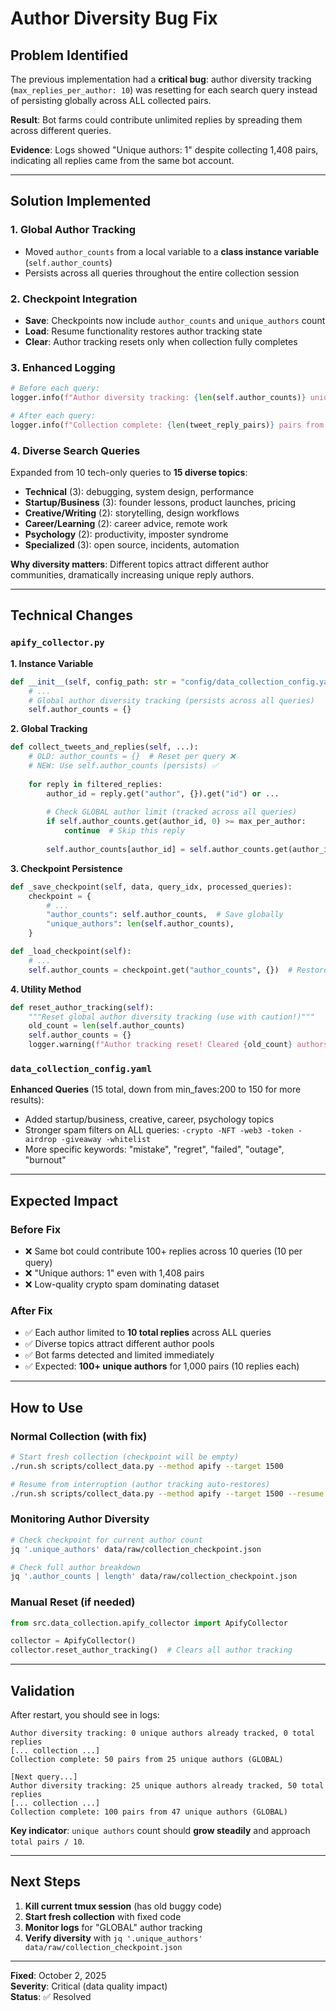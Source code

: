# Author Diversity Bug Fix

## Problem Identified

The previous implementation had a **critical bug**: author diversity tracking (`max_replies_per_author: 10`) was resetting for each search query instead of persisting globally across ALL collected pairs.

**Result**: Bot farms could contribute unlimited replies by spreading them across different queries.

**Evidence**: Logs showed "Unique authors: 1" despite collecting 1,408 pairs, indicating all replies came from the same bot account.

---

## Solution Implemented

### 1. **Global Author Tracking**
- Moved `author_counts` from a local variable to a **class instance variable** (`self.author_counts`)
- Persists across all queries throughout the entire collection session

### 2. **Checkpoint Integration**
- **Save**: Checkpoints now include `author_counts` and `unique_authors` count
- **Load**: Resume functionality restores author tracking state
- **Clear**: Author tracking resets only when collection fully completes

### 3. **Enhanced Logging**
```python
# Before each query:
logger.info(f"Author diversity tracking: {len(self.author_counts)} unique authors already tracked")

# After each query:
logger.info(f"Collection complete: {len(tweet_reply_pairs)} pairs from {len(self.author_counts)} unique authors (GLOBAL)")
```

### 4. **Diverse Search Queries**
Expanded from 10 tech-only queries to **15 diverse topics**:
- **Technical** (3): debugging, system design, performance
- **Startup/Business** (3): founder lessons, product launches, pricing
- **Creative/Writing** (2): storytelling, design workflows
- **Career/Learning** (2): career advice, remote work
- **Psychology** (2): productivity, imposter syndrome
- **Specialized** (3): open source, incidents, automation

**Why diversity matters**: Different topics attract different author communities, dramatically increasing unique reply authors.

---

## Technical Changes

### `apify_collector.py`

**1. Instance Variable**
```python
def __init__(self, config_path: str = "config/data_collection_config.yaml"):
    # ...
    # Global author diversity tracking (persists across all queries)
    self.author_counts = {}
```

**2. Global Tracking**
```python
def collect_tweets_and_replies(self, ...):
    # OLD: author_counts = {}  # Reset per query ❌
    # NEW: Use self.author_counts (persists) ✅
    
    for reply in filtered_replies:
        author_id = reply.get("author", {}).get("id") or ...
        
        # Check GLOBAL author limit (tracked across all queries)
        if self.author_counts.get(author_id, 0) >= max_per_author:
            continue  # Skip this reply
        
        self.author_counts[author_id] = self.author_counts.get(author_id, 0) + 1
```

**3. Checkpoint Persistence**
```python
def _save_checkpoint(self, data, query_idx, processed_queries):
    checkpoint = {
        # ...
        "author_counts": self.author_counts,  # Save globally
        "unique_authors": len(self.author_counts),
    }

def _load_checkpoint(self):
    # ...
    self.author_counts = checkpoint.get("author_counts", {})  # Restore globally
```

**4. Utility Method**
```python
def reset_author_tracking(self):
    """Reset global author diversity tracking (use with caution!)"""
    old_count = len(self.author_counts)
    self.author_counts = {}
    logger.warning(f"Author tracking reset! Cleared {old_count} authors.")
```

### `data_collection_config.yaml`

**Enhanced Queries** (15 total, down from min_faves:200 to 150 for more results):
- Added startup/business, creative, career, psychology topics
- Stronger spam filters on ALL queries: `-crypto -NFT -web3 -token -airdrop -giveaway -whitelist`
- More specific keywords: "mistake", "regret", "failed", "outage", "burnout"

---

## Expected Impact

### Before Fix
- ❌ Same bot could contribute 100+ replies across 10 queries (10 per query)
- ❌ "Unique authors: 1" even with 1,408 pairs
- ❌ Low-quality crypto spam dominating dataset

### After Fix
- ✅ Each author limited to **10 total replies** across ALL queries
- ✅ Diverse topics attract different author pools
- ✅ Bot farms detected and limited immediately
- ✅ Expected: **100+ unique authors** for 1,000 pairs (10 replies each)

---

## How to Use

### Normal Collection (with fix)
```bash
# Start fresh collection (checkpoint will be empty)
./run.sh scripts/collect_data.py --method apify --target 1500

# Resume from interruption (author tracking auto-restores)
./run.sh scripts/collect_data.py --method apify --target 1500 --resume
```

### Monitoring Author Diversity
```bash
# Check checkpoint for current author count
jq '.unique_authors' data/raw/collection_checkpoint.json

# Check full author breakdown
jq '.author_counts | length' data/raw/collection_checkpoint.json
```

### Manual Reset (if needed)
```python
from src.data_collection.apify_collector import ApifyCollector

collector = ApifyCollector()
collector.reset_author_tracking()  # Clears all author tracking
```

---

## Validation

After restart, you should see in logs:
```
Author diversity tracking: 0 unique authors already tracked, 0 total replies
[... collection ...]
Collection complete: 50 pairs from 25 unique authors (GLOBAL)

[Next query...]
Author diversity tracking: 25 unique authors already tracked, 50 total replies
[... collection ...]
Collection complete: 100 pairs from 47 unique authors (GLOBAL)
```

**Key indicator**: `unique authors` count should **grow steadily** and approach `total pairs / 10`.

---

## Next Steps

1. **Kill current tmux session** (has old buggy code)
2. **Start fresh collection** with fixed code
3. **Monitor logs** for "GLOBAL" author tracking
4. **Verify diversity** with `jq '.unique_authors' data/raw/collection_checkpoint.json`

---

**Fixed**: October 2, 2025  
**Severity**: Critical (data quality impact)  
**Status**: ✅ Resolved

